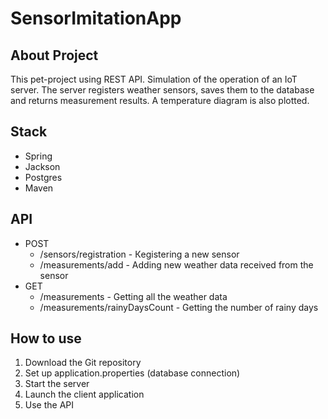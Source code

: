 # SensorImitationApp

## About Project

This pet-project using REST API. 
Simulation of the operation of an IoT server. The server registers weather sensors, saves them to the database and returns measurement results. A temperature diagram is also plotted.
## Stack

-  Spring
-  Jackson
-  Postgres
-  Maven
## API

-  POST
    - /sensors/registration - Кegistering a new sensor
    - /measurements/add - Adding new weather data received from the sensor
-  GET
    - /measurements - Getting all the weather data
    - /measurements/rainyDaysCount - Getting the number of rainy days
## How to use

1. Download the Git repository
2. Set up application.properties (database connection)
3. Start the server
4. Launch the client application
5. Use the API
